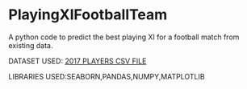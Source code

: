 # PlayingXIFootballTeam
A python code to predict the best playing XI for a football match from existing data.

DATASET USED: [2017 PLAYERS CSV FILE](https://www.kaggle.com/datasets/artimous/complete-fifa-2017-player-dataset-global/data)

LIBRARIES USED:SEABORN,PANDAS,NUMPY,MATPLOTLIB
